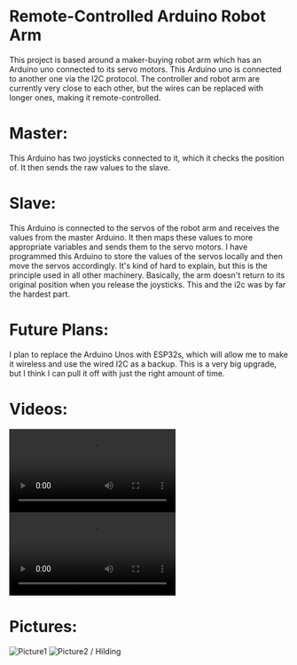 # Remote-Controlled Arduino Robot Arm

This project is based around a maker-buying robot arm which has an Arduino uno connected to its servo motors. This Arduino uno is connected to another one via the I2C protocol.
The controller and robot arm are currently very close to each other, but the wires can be replaced with longer ones, making it remote-controlled.
# Master:

This Arduino has two joysticks connected to it, which it checks the position of. It then sends the raw values to the slave.

# Slave:
This Arduino is connected to the servos of the robot arm and receives the values from the master Arduino. It then maps these values to more appropriate variables and sends them to the servo motors. I have programmed this Arduino to store the values of the servos locally and then move the servos accordingly. It's kind of hard to explain, but this is the principle used in all other machinery. Basically, the arm doesn't return to its original position when you release the joysticks. This and the i2c was by far the hardest part.

# Future Plans:
I plan to replace the Arduino Unos with ESP32s, which will allow me to make it wireless and use the wired I2C as a backup. This is a very big upgrade, but I think I can pull it off with just the right amount of time.

# Videos:
![Video1](https://cloud-ih66h08m0-hack-club-bot.vercel.app/0robot-arm-video.mp4)
![Video2](https://cloud-kjqq1pnk7-hack-club-bot.vercel.app/1robot_arm_video2.mp4)

# Pictures:
![Picture1](https://cloud-kjqq1pnk7-hack-club-bot.vercel.app/0robot-arm-picture2.jpg)
![Picture2](https://cloud-gqmhao9w4-hack-club-bot.vercel.app/0robot-arm-picture.jpg)
/ Hilding
